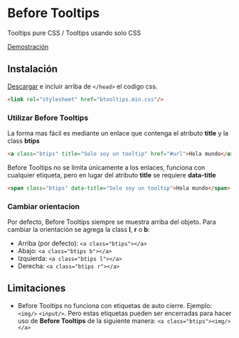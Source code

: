 # Before Tooltips
Tooltips pure CSS / Tooltips usando solo CSS

[Demostración](https://zkreations.github.io/Before-Tooltips/)

## Instalación

[Descargar](https://github.com/zkreations/Before-Tooltips/archive/master.zip) e incluir arriba de `</head>` el codigo css.

```html
<link rel="stylesheet" href="btooltips.min.css"/>
```

### Utilizar Before Tooltips

La forma mas fácil es mediante un enlace que contenga el atributo **title** y la class **btips**

```html
<a class="btips" title="Solo soy un tooltip" href="#url">Hola mundo</a>
```

Before Tooltips no se limita únicamente a los enlaces, funciona con cualquier etiqueta, pero en lugar del atributo **title** se requiere **data-title**

```html
<span class="btips" data-title="Solo soy un tooltip">Hola mundo</span>
```

### Cambiar orientacion

Por defecto, Before Tooltips siempre se muestra arriba del objeto. Para cambiar la orientación se agrega la class **l**, **r** o **b**:

* Arriba (por defecto): `<a class="btips"></a>`
* Abajo: `<a class="btips b"></a>`
* Izquierda: `<a class="btips l"></a>`
* Derecha: `<a class="btips r"></a>`

## Limitaciones

* Before Tooltips no funciona con etiquetas de auto cierre. Ejemplo: `<img/>` `<input/>`. Pero estas etiquetas pueden ser encerradas para hacer uso de **Before Tooltips** de la siguiente manera: `<a class="btips"><img/></a>`
